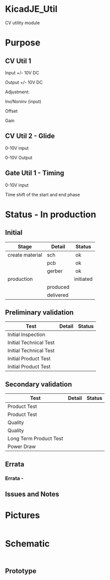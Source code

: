 # KicadJE_Util
CV utility module

# Purpose

## CV Util 1
Input +/- 10V DC

Output +/- 10V DC

Adjustment:

Inv/Noninv (input)

Offset

Gain 

## CV Util 2 - Glide
0-10V input

0-10V Output

## Gate Util 1 - Timing
0-10V input

Time shift of the start and end phase

# Status - In production
## Initial 
| Stage  | Detail | Status |
| ------------- | ------------- | ------------- |
| create material  | sch | ok |
| | pcb | ok |
| | gerber | ok |
| production  |   | initiated |
|  | produced |  |
|  | delivered |  |
## Preliminary validation
| Test  | Detail | Status |
| ------------- | ------------- | ------------- |
| Initial Inspection | |  |
| Initial Technical Test |  |  |
| Initial Technical Test |  |  |
| Initial Product Test |  |  |
| Initial Product Test |  |  |

## Secondary validation
| Test  | Detail | Status |
| ------------- | ------------- |------------- |
| Product Test |  | |
| Product Test |  | |
| Quality |  | |
| Quality | | |
| Long Term Product Test |  |  |
| Power Draw |  | 

## Errata
### Errata - 

## Issues and Notes
### 

# Pictures
![]()

# Schematic
## 
![]()

## Prototype
